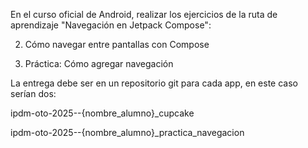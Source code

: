En el curso oficial de Android, realizar los ejercicios de la ruta de aprendizaje "Navegación en Jetpack Compose":

2. Cómo navegar entre pantallas con Compose

4. Práctica: Cómo agregar navegación


La entrega debe ser en un repositorio git para cada app, en este caso serían dos:

ipdm-oto-2025--{nombre_alumno}_cupcake

ipdm-oto-2025--{nombre_alumno}_practica_navegacion
